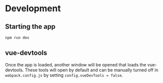 # Development

## Starting the app
```bash
npm run dev
```

## vue-devtools
Once the app is loaded, another window will be opened that loads the vue-devtools. These tools will open by default and can be manually turned off in `webpack.config.js` by setting `config.vueDevTools = false`.
